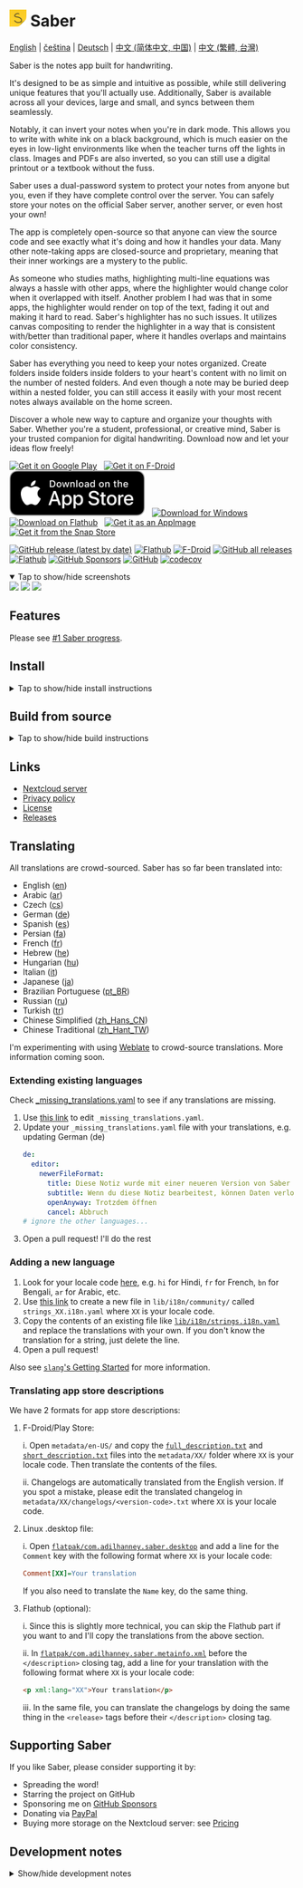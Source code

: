 # <img src="https://github.com/saber-notes/saber/raw/main/assets/icon/icon.png" width="30" height="30" alt="Logo"> Saber

[English](https://github.com/saber-notes/saber/blob/main/README.md) |
[čeština](https://github.com/saber-notes/saber/blob/main/README-cs.md) |
[Deutsch](https://github.com/saber-notes/saber/blob/main/README-de.md) |
[中文 (简体中文, 中国)](https://github.com/saber-notes/saber/blob/main/README-zh-CN.md) |
[中文 (繁體, 台灣)](https://github.com/saber-notes/saber/blob/main/README-zh-TW.md)

Saber is the notes app built for handwriting.

It's designed to be as simple and intuitive as possible, while still delivering unique features that you'll actually use. Additionally, Saber is available across all your devices, large and small, and syncs between them seamlessly.

Notably, it can invert your notes when you're in dark mode. This allows you to write with white ink on a black background, which is much easier on the eyes in low-light environments like when the teacher turns off the lights in class.
Images and PDFs are also inverted, so you can still use a digital printout or a textbook without the fuss.

Saber uses a dual-password system to protect your notes from anyone but you, even if they have complete control over the server. You can safely store your notes on the official Saber server, another server, or even host your own!

The app is completely open-source so that anyone can view the source code and see exactly what it's doing and how it handles your data. Many other note-taking apps are closed-source and proprietary, meaning that their inner workings are a mystery to the public.

As someone who studies maths, highlighting multi-line equations was always a hassle with other apps, where the highlighter would change color when it overlapped with itself. Another problem I had was that in some apps, the highlighter would render on top of the text, fading it out and making it hard to read.
Saber's highlighter has no such issues. It utilizes canvas compositing to render the highlighter in a way that is consistent with/better than traditional paper, where it handles overlaps and maintains color consistency.

Saber has everything you need to keep your notes organized. Create folders inside folders inside folders to your heart's content with no limit on the number of nested folders. And even though a note may be buried deep within a nested folder, you can still access it easily with your most recent notes always available on the home screen.

Discover a whole new way to capture and organize your thoughts with Saber. Whether you're a student, professional, or creative mind, Saber is your trusted companion for digital handwriting. Download now and let your ideas flow freely!

[<img src='https://github.com/saber-notes/saber/blob/main/assets_raw/badges/google-play-badge.png'
    alt='Get it on Google Play'
    height=80>][google_play]
&nbsp;
[<img src="https://github.com/saber-notes/saber/blob/main/assets_raw/badges/f-droid-badge.png"
    alt="Get it on F-Droid"
    height=80>][f-droid]
&nbsp;
[<img src="https://github.com/saber-notes/saber/blob/main/assets_raw/badges/app-store-badge.svg"
    alt="Download on the App Store"
    height=80>][app_store]
&nbsp;
[<img src="https://github.com/saber-notes/saber/blob/main/assets_raw/badges/windows-badge.png"
    alt="Download for Windows"
    height=80>][download_windows]
&nbsp;
[<img src="https://github.com/saber-notes/saber/blob/main/assets_raw/badges/flathub-badge.svg"
    alt="Download on Flathub"
    height=80>][flathub]
&nbsp;
[<img src="https://github.com/saber-notes/saber/blob/main/assets_raw/badges/appimage-logo.png"
    alt="Get it as an AppImage"
    height=80>][download_appimage]
&nbsp;
[<img src="https://github.com/saber-notes/saber/blob/main/assets_raw/badges/snap-badge.svg"
    alt="Get it from the Snap Store"
    height=80>][snap]

[![GitHub release (latest by date)](https://img.shields.io/github/v/release/saber-notes/saber)](https://github.com/saber-notes/saber/releases/latest)
[![Flathub](https://img.shields.io/flathub/v/com.adilhanney.saber)](https://flathub.org/apps/details/com.adilhanney.saber)
[![F-Droid](https://img.shields.io/f-droid/v/com.adilhanney.saber)](https://f-droid.org/en/packages/com.adilhanney.saber/)
[![GitHub all releases](https://img.shields.io/github/downloads/saber-notes/saber/total?label=GitHub%20downloads)](https://github.com/saber-notes/saber/releases)
[![Flathub](https://img.shields.io/flathub/downloads/com.adilhanney.saber?label=Flathub%20downloads)](https://flathub.org/apps/details/com.adilhanney.saber)
[![GitHub Sponsors](https://img.shields.io/github/sponsors/adil192)](https://github.com/sponsors/adil192)
[![GitHub](https://img.shields.io/github/license/saber-notes/saber)](https://github.com/saber-notes/saber/blob/main/LICENSE.md)
[![codecov](https://codecov.io/gh/saber-notes/saber/branch/main/graph/badge.svg?token=EGQSN0THW2)](https://codecov.io/gh/saber-notes/saber)

<details open>
<summary>Tap to show/hide screenshots</summary>

<div>
<img src="https://github.com/saber-notes/saber/raw/main/metadata/en-US/images/phoneScreenshots/home.png" width="250">
<img src="https://github.com/saber-notes/saber/raw/main/metadata/en-US/images/phoneScreenshots/editor.png" width="250">
<img src="https://github.com/saber-notes/saber/raw/main/metadata/en-US/images/phoneScreenshots/settings.png" width="250">
</div>
</details>

## Features

Please see [#1 Saber progress][progress].

## Install

<details>
<summary>Tap to show/hide install instructions</summary>

#### Android

Options:

1. Download from the [Play Store][google_play]

2. Download from [F-Droid][f-droid]
   - Note that the F-Droid build is not optimised for Onyx Boox devices as this would require
     [proprietary dependencies](https://github.com/saber-notes/saber/issues/219) from Onyx.

3. Download and install `Saber_{version}.apk` from the latest [Release][releases].

#### Linux

Option 1 (recommended):
Install the flatpak from [Flathub][flathub]: `flatpak --user install com.adilhanney.saber`.

Option 2:
Download `Saber-{version}-x86_64.AppImage` from the latest [Release][releases],
make it executable with `chmod +x Saber-*-x86_64.AppImage`, then run it.

Option 3:
There's an unofficial [snap][snap] available thanks to @soumyaDghosh.
`sudo snap install saber`

#### Windows

Download and install `SaberInstaller_{version}.exe` from the latest [Release][releases].

If you get missing dll errors, make sure you have [Visual C++ Redistributable](https://learn.microsoft.com/en-us/cpp/windows/latest-supported-vc-redist) installed.

#### iOS and macOS

Download Saber on the [App Store][app_store].

</details>

## Build from source

<details>
<summary>Tap to show/hide build instructions</summary>

### 1. Install flutter
https://docs.flutter.dev/get-started/install
### 2. Clone this project
```bash
git clone https://github.com/saber-notes/saber.git
```
### 3. Get dependencies
```bash
flutter pub get
```

### 4. Install additional dependencies

Setup for the [super_clipboard](https://pub.dev/packages/super_clipboard)
package can be summarised as:
- Install [Rust](https://www.rust-lang.org/tools/install)
- Install NDK 26.1.10909125 if you're building for Android

### 5. Build for...

#### Linux

`sudo apt install libsecret-1-dev libjsoncpp-dev`
`flutter build linux`

This is good enough for using on your own computer, but if you want to redistribute your build,
you need to use a predictable environment: fork this repo and use the GitHub Action
[Build for Linux](https://github.com/saber-notes/saber/actions/workflows/linux.yml) instead.

#### Android

`flutter build apk`

You may need to generate a signing certificate and create the `android/key.properties` file.
More information on https://docs.flutter.dev/deployment/android#create-an-upload-keystore

Note:
FOSS/[F-Droid][f-droid-manifest] builds are done slightly differently:
```bash
./patches/remove_proprietary_dependencies.sh
flutter build apk --dart-define=OFFLINE_FONTS_ONLY="true"
```

#### Windows

`flutter build windows`

The Windows installer is created with [Inno Setup](https://jrsoftware.org/isinfo.php).
To create an installer of your own, run the above build command, then edit and run
[installers/desktop_inno_script.iss](https://github.com/saber-notes/saber/blob/main/installers/desktop_inno_script.iss)
with Inno Setup Compiler.

#### iOS and macOS

If you have a macOS computer, you can
[build for iOS](https://docs.flutter.dev/deployment/ios#create-an-app-bundle)
with `flutter build ipa` or
[build for macOS](https://docs.flutter.dev/deployment/macos#create-a-build-archive-with-xcode)
with `flutter build macos`.

If you don't, fork this repo and use the GitHub Action
[Build for macOS and iOS](https://github.com/saber-notes/saber/actions/workflows/apple.yml).
Alternatively, follow this YouTube tutorial
[How to compile a flutter application to iPhone with no mac (free | no jailbreak)](https://www.youtube.com/watch?v=m3_6z2wfHiY)
to manually build with [Codemagic](https://codemagic.io/start/).

</details>

## Links

- [Nextcloud server][nextcloud]
- [Privacy policy][privacy]
- [License][license]
- [Releases][releases]

## Translating

All translations are crowd-sourced. Saber has so far been translated into:
- English ([en](https://github.com/saber-notes/saber/blob/main/lib/i18n/strings.i18n.yaml))
- Arabic ([ar](https://github.com/saber-notes/saber/blob/main/lib/i18n/community/strings_ar.i18n.yaml))
- Czech ([cs](https://github.com/saber-notes/saber/blob/main/lib/i18n/community/strings_cs.i18n.yaml))
- German ([de](https://github.com/saber-notes/saber/blob/main/lib/i18n/community/strings_de.i18n.yaml))
- Spanish ([es](https://github.com/saber-notes/saber/blob/main/lib/i18n/community/strings_es.i18n.yaml))
- Persian ([fa](https://github.com/saber-notes/saber/blob/main/lib/i18n/community/strings_fa.i18n.yaml))
- French ([fr](https://github.com/saber-notes/saber/blob/main/lib/i18n/community/strings_fr.i18n.yaml))
- Hebrew ([he](https://github.com/saber-notes/saber/blob/main/lib/i18n/community/strings_he.i18n.yaml))
- Hungarian ([hu](https://github.com/saber-notes/saber/blob/main/lib/i18n/community/strings_hu.i18n.yaml))
- Italian ([it](https://github.com/saber-notes/saber/blob/main/lib/i18n/community/strings_it.i18n.yaml))
- Japanese ([ja](https://github.com/saber-notes/saber/blob/main/lib/i18n/community/strings_ja.i18n.yaml))
- Brazilian Portuguese ([pt_BR](https://github.com/saber-notes/saber/blob/main/lib/i18n/community/strings_pt_BR.i18n.yaml))
- Russian ([ru](https://github.com/saber-notes/saber/blob/main/lib/i18n/community/strings_ru.i18n.yaml))
- Turkish ([tr](https://github.com/saber-notes/saber/blob/main/lib/i18n/community/strings_tr.i18n.yaml))
- Chinese Simplified ([zh_Hans_CN](https://github.com/saber-notes/saber/blob/main/lib/i18n/community/strings_zh_Hans_CN.i18n.yaml))
- Chinese Traditional ([zh_Hant_TW](https://github.com/saber-notes/saber/blob/main/lib/i18n/community/strings_zh_Hant_TW.i18n.yaml))

I'm experimenting with using
[Weblate](https://hosted.weblate.org/projects/saber-notes/saber/)
to crowd-source translations. More information coming soon.

### Extending existing languages

Check [_missing_translations.yaml](https://github.com/saber-notes/saber/blob/main/lib/i18n/_missing_translations.yaml)
   to see if any translations are missing.

1. Use [this link](https://github.com/saber-notes/saber/edit/main/lib/i18n/_missing_translations.yaml)
   to edit `_missing_translations.yaml`.
2. Update your `_missing_translations.yaml` file with your translations, e.g. updating German (de)
    ```yaml
    de:
      editor:
        newerFileFormat:
          title: Diese Notiz wurde mit einer neueren Version von Saber bearbeitet
          subtitle: Wenn du diese Notiz bearbeitest, können Daten verloren gehen. Möchtest du die Notiz trotzdem öffnen?
          openAnyway: Trotzdem öffnen
          cancel: Abbruch
    # ignore the other languages...
    ```
3. Open a pull request! I'll do the rest

### Adding a new language

1. Look for your locale code [here](https://saimana.com/list-of-country-locale-code/),
   e.g. `hi` for Hindi, `fr` for French, `bn` for Bengali, `ar` for Arabic, etc.
2. Use [this link](https://github.com/saber-notes/saber/new/main/lib/i18n/community)
   to create a new file in `lib/i18n/community/` called `strings_XX.i18n.yaml`
   where `XX` is your locale code.
3. Copy the contents of an existing file like
   [`lib/i18n/strings.i18n.yaml`](https://github.com/saber-notes/saber/blob/main/lib/i18n/strings.i18n.yaml)
   and replace the translations with your own.
   If you don't know the translation for a string, just delete the line.
4. Open a pull request!

Also see [`slang`'s Getting Started](https://pub.dev/packages/slang#getting-started) for more information.

### Translating app store descriptions

We have 2 formats for app store descriptions:

1. F-Droid/Play Store:

   i. Open `metadata/en-US/` and copy the
      [`full_description.txt`](https://github.com/saber-notes/saber/blob/main/metadata/en-US/full_description.txt)
      and
      [`short_description.txt`](https://github.com/saber-notes/saber/blob/main/metadata/en-US/short_description.txt)
      files into the `metadata/XX/` folder where `XX` is your locale code.
      Then translate the contents of the files.

   ii. Changelogs are automatically translated from the English version.
       If you spot a mistake, please edit the translated changelog in
       `metadata/XX/changelogs/<version-code>.txt` where `XX` is your locale code.

2. Linux .desktop file:

   i. Open
   [`flatpak/com.adilhanney.saber.desktop`](https://github.com/saber-notes/saber/blob/main/flatpak/com.adilhanney.saber.desktop)
   and add a line for the `Comment` key with the following format where `XX` is your locale code:
    ```ini
    Comment[XX]=Your translation
    ```
   If you also need to translate the `Name` key, do the same thing.

3. Flathub (optional):

   i. Since this is slightly more technical, you can skip the Flathub part if you
      want to and I'll copy the translations from the above section.
   
   ii. In [`flatpak/com.adilhanney.saber.metainfo.xml`](https://github.com/saber-notes/saber/blob/main/flatpak/com.adilhanney.saber.metainfo.xml)
       before the `</description>` closing tag, add a line for your translation
       with the following format where `XX` is your locale code:
    ```html
    <p xml:lang="XX">Your translation</p>
    ```

   iii. In the same file, you can translate the changelogs by doing the same
        thing in the `<release>` tags before their `</description>` closing tag.


## Supporting Saber

If you like Saber, please consider supporting it by:
- Spreading the word!
- Starring the project on GitHub
- Sponsoring me on [GitHub Sponsors](https://github.com/sponsors/adil192)
- Donating via [PayPal](https://paypal.me/adilhanney)
- Buying more storage on the Nextcloud server: see [Pricing](pricing.md)

## Development notes

<details>
<summary>Show/hide development notes</summary>

- When updating the **app version**:
  - Run `./scripts/apply_version.sh <version-name> <version-code>`
    (Run `./scripts/apply_version.sh --help` for more info)
  - Update the changelogs in `metadata/en-US/changelogs/`
    and `flatpak/com.adilhanney.saber.metainfo.xml`,
    and run `dart scripts/translate_changelogs.dart` as directed by the script.
- When updating the **icons**, run the following commands:
  - General: `dart run icons_launcher:create`
  - Flatpak icons: `cd assets/icon && ./resize-icon.sh`
- When updating the **translations**...
  - Run the following commands:
    - `dart run slang apply --locale=XX` if you need to apply _missing_translations.yaml
    - `dart run slang`
    - `dart run slang analyze --full`
  - If you're adding a new language, update:
    - `CFBundleLocalizations` in `ios/Runner/Info.plist`
    - `CFBundleLocalizations` in `macos/Runner/Info.plist`
    - `android/app/src/main/res/xml/locales_config.xml`
    - `lib/data/locales.dart`
    - `README.md` above in the "Translating" section.
    - and run `dart scripts/translate_changelogs.dart` to translate the changelog.

</details>

[f-droid]: https://f-droid.org/packages/com.adilhanney.saber/
[flathub]: https://flathub.org/apps/details/com.adilhanney.saber
[google_play]: https://play.google.com/store/apps/details?id=com.adilhanney.saber
[snap]: https://snapcraft.io/saber
[app_store]: https://apps.apple.com/us/app/saber/id1671523739
[download_windows]: https://github.com/saber-notes/saber/releases/download/v0.20.2/SaberInstaller_v0.20.2.exe
[download_appimage]: https://github.com/saber-notes/saber/releases/download/v0.20.2/Saber-0.20.2-x86_64.AppImage

[nextcloud]: https://nc.saber.adil.hanney.org/

[privacy]: https://github.com/saber-notes/saber/blob/main/privacy_policy.md
[license]: https://github.com/saber-notes/saber/blob/main/LICENSE.md

[releases]: https://github.com/saber-notes/saber/releases
[issues]: https://github.com/saber-notes/saber/issues
[progress]: https://github.com/saber-notes/saber/discussions/1

[f-droid-manifest]: https://gitlab.com/fdroid/fdroiddata/-/blob/master/metadata/com.adilhanney.saber.yml

